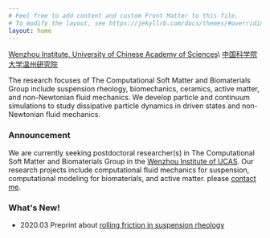 ```yaml
---
# Feel free to add content and custom Front Matter to this file.
# To modify the layout, see https://jekyllrb.com/docs/themes/#overriding-theme-defaults
layout: home
---
```


[Wenzhou Institute, University of Chinese Academy of Sciences](http://www.wibe.ac.cn)\\
[中国科学院大学温州研究院](http://www.wibe.ac.cn)

The research focuses of The Computational Soft Matter and Biomaterials Group
include suspension rheology, biomechanics, ceramics, active matter,
and non-Newtonian fluid mechanics.
We develop particle and continuum simulations to study dissipative particle dynamics in driven states and non-Newtonian fluid mechanics.


### **Announcement** 
We are currently seeking postdoctoral researcher(s) in The Computational Soft Matter and Biomaterials Group in the [Wenzhou Institute of UCAS](http://www.wibe.ac.cn). Our research projects include computational fluid mechanics for suspension, computational modeling for biomaterials, and active matter. please [contact me](mailto:seto@wibe.ac.cn).

### **What's New!** 
- 2020.03 Preprint about [rolling friction in suspension rheology](https://arxiv.org/abs/2002.10996)
